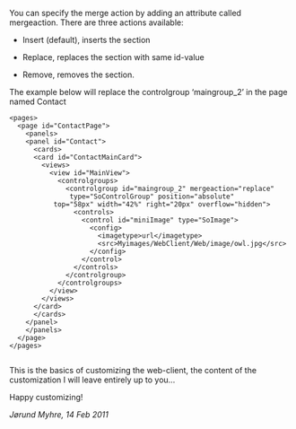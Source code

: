 <properties date="2016-06-24"
SortOrder="29"
/>

You can specify the merge action by adding an attribute called mergeaction. There are three actions available:

* Insert (default), inserts the section

* Replace, replaces the section with same id-value

* Remove, removes the section.

 

The example below will replace the controlgroup ‘maingroup\_2’ in the page named Contact

[]() 

```
<pages>
  <page id="ContactPage">
    <panels>
    <panel id="Contact">
      <cards>
      <card id="ContactMainCard">
        <views>
          <view id="MainView">
            <controlgroups>
              <controlgroup id="maingroup_2" mergeaction="replace" 
               type="SoControlGroup" position="absolute" 
           top="58px" width="42%" right="20px" overflow="hidden">
                <controls>
                  <control id="miniImage" type="SoImage">
                    <config>
                      <imagetype>url</imagetype>
                      <src>Myimages/WebClient/Web/image/owl.jpg</src>
                    </config>
                  </control>
                </controls>
              </controlgroup>
            </controlgroups>
          </view>         
        </views>       
      </card>
      </cards>
    </panel>
    </panels>
  </page>
</pages>
 
```

This is the basics of customizing the web-client, the content of the customization I will leave entirely up to you... 

Happy customizing!

 

 

*Jørund Myhre, 14 Feb 2011*

 

 
